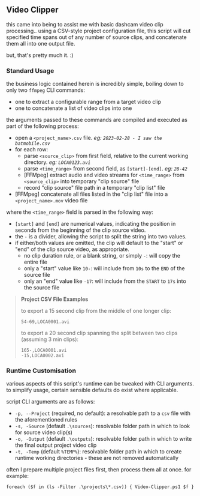## Video Clipper

this came into being to assist me with basic dashcam video clip processing.. using a CSV-style project configuration file, this script will cut specified time spans out of any number of source clips, and concatenate them all into one output file.

but, that's pretty much it. :)

### Standard Usage

the business logic contained herein is incredibly simple, boiling down to only two `ffmpeg` CLI commands:

* one to extract a configurable range from a target video clip
* one to concatenate a list of video clips into one

the arguments passed to these commands are compiled and executed as part of the following process:

* open a `<project_name>.csv` file. *eg: `2023-02-28 - I saw the batmobile.csv`*
* for each row:
  * parse `<source_clip>` from first field, relative to the current working directory. *eg: `LOCA0123.avi`*
  * parse `<time_range>` from second field, as `[start]-[end]`. *eg: `28-42`*
  * [FFMpeg] extract audio and video streams for `<time_range>` from `<source_clip>` into temporary "clip source" file
  * record "clip source" file path in a temporary "clip list" file
* [FFMpeg] concatenate all files listed in the "clip list" file into a `<project_name>.mov` video file

where the `<time_range>` field is parsed in the following way:

* `[start]` and `[end]` are numerical values, indicating the position in seconds from the beginning of the clip source video.
* the `-` is a divider, allowing the script to split the string into two values.
* if either/both values are omitted, the clip will default to the "start" or "end" of the clip source video, as appropriate.
  * no clip duration rule, or a blank string, or simply `-`: will copy the entire file
  * only a "start" value like `10-`: will include from `10s` to the `END` of the source file
  * only an "end" value like `-17`: will include from the `START` to `17s` into the source file

> **Project CSV File Examples**
>
> to export a 15 second clip from the middle of one longer clip:
>
> ```csv
> 54-69,LOCA0001.avi
> ```
>
> to export a 20 second clip spanning the split between two clips (assuming 3 min clips):
>
> ```csv
> 165-,LOCA0001.avi
> -15,LOCA0002.avi
> ```

### Runtime Customisation

various aspects of this script's runtime can be tweaked with CLI arguments. to simplify usage, certain sensible defaults do exist where applicable.

script CLI arguments are as follows:

* `-p, --Project` (required, no default): a resolvable path to a `csv` file with the aforementioned rules
* `-s, -Source` (default `.\sources`): resolvable folder path in which to look for source video clip(s)
* `-o, -Output` (default `.\outputs`): resolvable folder path in which to write the final output project video clip
* `-t, -Temp` (default `%TEMP%`): resolvable folder path in which to create runtime working directories - these are not removed automatically

often I prepare multiple project files first, then process them all at once. for example:

`foreach ($f in (ls -Filter .\projects\*.csv)) { Video-Clipper.ps1 $f }`
